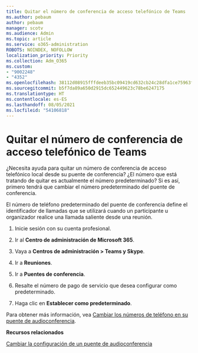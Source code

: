 ```yaml
---
title: Quitar el número de conferencia de acceso telefónico de Teams
ms.author: pebaum
author: pebaum
manager: scotv
ms.audience: Admin
ms.topic: article
ms.service: o365-administration
ROBOTS: NOINDEX, NOFOLLOW
localization_priority: Priority
ms.collection: Adm_O365
ms.custom:
- "9002248"
- "4352"
ms.openlocfilehash: 38112d08915fffdeeb35bc09419cd632cb24c28dfa1ce75963f0217fc274d67e
ms.sourcegitcommit: b5f7da89a650d2915dc652449623c78be6247175
ms.translationtype: HT
ms.contentlocale: es-ES
ms.lasthandoff: 08/05/2021
ms.locfileid: "54106818"
---
```

# <a name="teams-dial-in-conferencing-number-removal"></a>Quitar el número de conferencia de acceso telefónico de Teams

¿Necesita ayuda para quitar un número de conferencia de acceso telefónico local desde su puente de conferencia? ¿El número que está tratando de quitar es actualmente el número predeterminado? Si es así, primero tendrá que cambiar el número predeterminado del puente de conferencia.

El número de teléfono predeterminado del puente de conferencia define el identificador de llamadas que se utilizará cuando un participante u organizador realice una llamada saliente desde una reunión.

1. Inicie sesión con su cuenta profesional.

2. Ir al **Centro de administración de Microsoft 365**.

3. Vaya a **Centros de administración > Teams y Skype**.

4. Ir a **Reuniones**.

5. Ir a **Puentes de conferencia**.

6. Resalte el número de pago de servicio que desea configurar como predeterminado.

7. Haga clic en **Establecer como predeterminado**.

Para obtener más información, vea [Cambiar los números de teléfono en su puente de audioconferencia](https://docs.microsoft.com/microsoftteams/change-the-phone-numbers-on-your-audio-conferencing-bridge).

**Recursos relacionados**

[Cambiar la configuración de un puente de audioconferencia](https://docs.microsoft.com/microsoftteams/change-the-settings-for-an-audio-conferencing-bridge)
